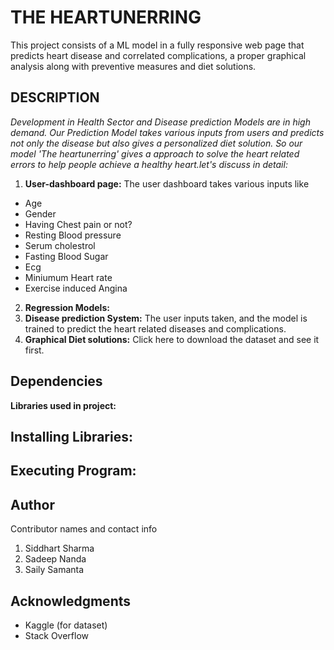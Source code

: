 # THE HEARTUNERRING

This project consists of a ML model in a fully responsive web page that predicts heart disease and correlated complications, a proper graphical analysis along with preventive measures and diet solutions.

## DESCRIPTION

*Development in Health Sector and Disease prediction Models are in high demand.
Our Prediction Model takes various inputs from users and predicts not only the disease but also gives a personalized diet solution.
So our model 'The heartunerring' gives a approach to solve the heart related errors to help people achieve a healthy heart.let's discuss in detail:*
1. **User-dashboard page:**
The user dashboard takes various inputs like
 - Age
 - Gender
 - Having Chest pain or not?
 - Resting Blood pressure
 - Serum cholestrol
 - Fasting Blood Sugar
 - Ecg
 - Miniumum Heart rate
 - Exercise induced Angina
2. **Regression Models:**
3. **Disease prediction System:** The user inputs taken, and the model is trained to predict the heart related diseases and complications.
4. **Graphical Diet solutions:**
Click here to download the dataset and see it first.

## Dependencies
**Libraries used in project:**


## Installing Libraries:

## Executing Program:

## Author
Contributor names and contact info
1. Siddhart Sharma
2. Sadeep Nanda
3. Saily Samanta

## Acknowledgments
- Kaggle (for dataset)
- Stack Overflow

